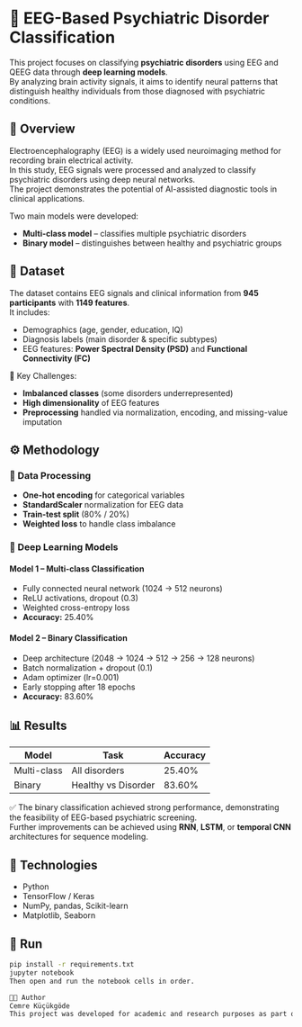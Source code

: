 # 🧠 EEG-Based Psychiatric Disorder Classification

This project focuses on classifying **psychiatric disorders** using EEG and QEEG data through **deep learning models**.  
By analyzing brain activity signals, it aims to identify neural patterns that distinguish healthy individuals from those diagnosed with psychiatric conditions.

## 📘 Overview
Electroencephalography (EEG) is a widely used neuroimaging method for recording brain electrical activity.  
In this study, EEG signals were processed and analyzed to classify psychiatric disorders using deep neural networks.  
The project demonstrates the potential of AI-assisted diagnostic tools in clinical applications.

Two main models were developed:
- **Multi-class model** – classifies multiple psychiatric disorders  
- **Binary model** – distinguishes between healthy and psychiatric groups  

## 📂 Dataset
The dataset contains EEG signals and clinical information from **945 participants** with **1149 features**.  
It includes:
- Demographics (age, gender, education, IQ)  
- Diagnosis labels (main disorder & specific subtypes)  
- EEG features: **Power Spectral Density (PSD)** and **Functional Connectivity (FC)**  

🧩 Key Challenges:  
- **Imbalanced classes** (some disorders underrepresented)  
- **High dimensionality** of EEG features  
- **Preprocessing** handled via normalization, encoding, and missing-value imputation  

## ⚙️ Methodology
### 🧪 Data Processing
- **One-hot encoding** for categorical variables  
- **StandardScaler** normalization for EEG data  
- **Train-test split** (80% / 20%)  
- **Weighted loss** to handle class imbalance  

### 🧠 Deep Learning Models
#### Model 1 – Multi-class Classification
- Fully connected neural network (1024 → 512 neurons)  
- ReLU activations, dropout (0.3)  
- Weighted cross-entropy loss  
- **Accuracy:** 25.40%  

#### Model 2 – Binary Classification
- Deep architecture (2048 → 1024 → 512 → 256 → 128 neurons)  
- Batch normalization + dropout (0.1)  
- Adam optimizer (lr=0.001)  
- Early stopping after 18 epochs  
- **Accuracy:** 83.60%  

## 📊 Results
| Model | Task | Accuracy |
|-------|------|-----------|
| Multi-class | All disorders | 25.40% |
| Binary | Healthy vs Disorder | 83.60% |

✅ The binary classification achieved strong performance, demonstrating the feasibility of EEG-based psychiatric screening.  
Further improvements can be achieved using **RNN**, **LSTM**, or **temporal CNN** architectures for sequence modeling.

## 🧰 Technologies
- Python  
- TensorFlow / Keras  
- NumPy, pandas, Scikit-learn  
- Matplotlib, Seaborn  

## 🚀 Run
```bash
pip install -r requirements.txt
jupyter notebook
Then open and run the notebook cells in order.

👩‍💻 Author
Cemre Küçükgöde
This project was developed for academic and research purposes as part of a deep learning study on EEG-based psychiatric disorder classification.
